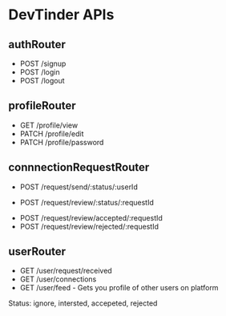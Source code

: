 # DevTinder APIs

## authRouter
- POST /signup
- POST /login
- POST /logout

## profileRouter
- GET /profile/view
- PATCH /profile/edit
- PATCH /profile/password

## connnectionRequestRouter
- POST /request/send/:status/:userId       
<!-- status: ["interested", "ignored"] -->

- POST /request/review/:status/:requestId
<!-- status: ["accepted", "rejected"] -->

- POST /request/review/accepted/:requestId
- POST /request/review/rejected/:requestId


## userRouter
- GET /user/request/received
- GET /user/connections
- GET /user/feed - Gets you profile of other users on platform

Status: ignore, intersted, accepeted, rejected 